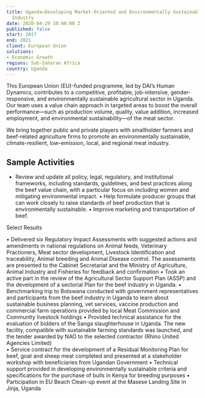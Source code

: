 ```yaml
---
title: Uganda—Developing Market-Oriented and Environmentally Sustainable Beef Meat
  Industry
date: 2020-04-29 10:40:00 Z
published: false
start: 2017
end: 2021
client: European Union
solutions:
- Economic Growth
regions: Sub-Saharan Africa
country: Uganda
---
```


This European Union (EU)-funded programme, led by DAI’s Human Dynamics, contributes to a competitive, profitable, job-intensive, gender-responsive, and environmentally sustainable agricultural sector in Uganda. Our team uses a value chain approach in targeted areas to boost the overall performance—such as production volume, quality, value addition, increased employment, and environmental sustainability—of the meat sector.

We bring together public and private players with smallholder farmers and beef-related agriculture firms to promote an environmentally sustainable, climate-resilient, low-emission, local, and regional meat industry. 
 
## Sample Activities

* Review and update all policy, legal, regulatory, and institutional frameworks, including standards, guidelines, and best practices along the beef value chain, with a particular focus on including women and mitigating environmental impact.
• Help formulate producer groups that can work closely to raise standards of beef production that is environmentally sustainable.
• Improve marketing and transportation of beef.

Select Results

•	Delivered six Regulatory Impact Assessments with suggested actions and amendments in national regulations on Animal feeds, Veterinary Practioners, Meat sector development, Livestock Identification and traceability, Animal breeding and Animal Disease control. The assessments are presented to the Cabinet Secretariat and the
Ministry of Agriculture, Animal Industry and Fisheries for feedback and confirmation
•	Took an active part in the review of the Agricultural Sector Support Plan (ASSP) and the development of a sectorial Plan for the beef industry in Uganda.
•	Benchmarking trip to Botswana conducted with government representatives and participants from the beef industry in Uganda to learn about sustainable business planning, vet services, vaccine production and commercial farm operations provided by local Meat Commission and Community livestock holdings 
•	Provided technical assistance for the evaluation of bidders of the Sanga slaughterhouse in Uganda. The new facility, compatible with sustainable farming standards was launched, and the tender awarded by NAO to the selected contractor (Rhino United Agencies Limited)  
•	Service contract for the development of a Residual Monitoring Plan for beef, goat and sheep meat completed and presented at a stakeholder workshop with beneficiaries from Ugandan Government 
•	Technical support provided in developing environmentally sustainable criteria and specifications for the purchase of bulls in Kenya for breeding purposes
•	Participation in EU Beach Clean-up event at the Masese Landing Site in Jinja, Uganda

